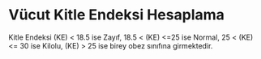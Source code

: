 # Vücut Kitle Endeksi Hesaplama
Kitle Endeksi (KE) < 18.5 ise Zayıf,
18.5 < (KE) <=25 ise Normal,
25 < (KE) <= 30 ise Kilolu, (KE) > 25 ise birey obez sınıfına girmektedir. 
